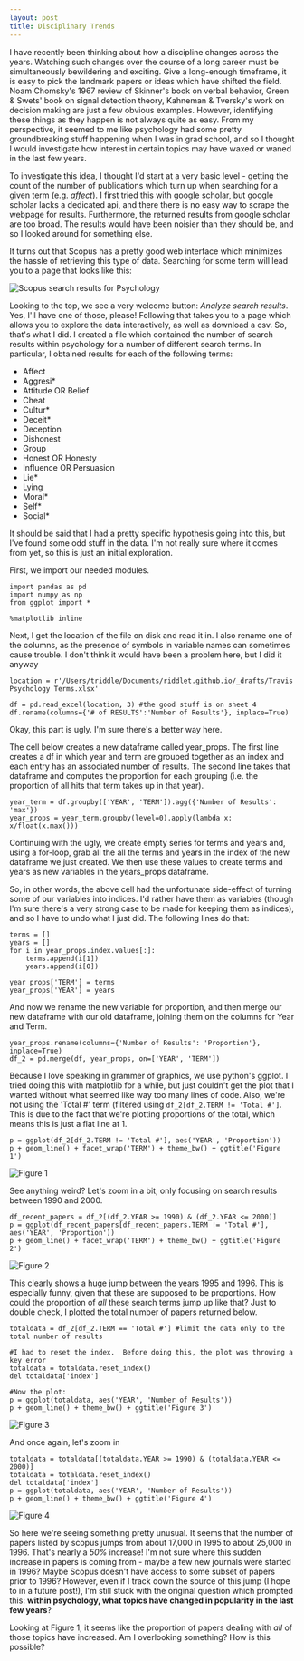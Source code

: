 ```yaml
---
layout: post
title: Disciplinary Trends
---
```

I have recently been thinking about how a discipline changes across the years.
Watching such changes over the course of a long career must be simultaneously
bewildering and exciting.  Give a long-enough timeframe, it is easy to pick the
landmark papers or ideas which have shifted the field.  Noam Chomsky's 1967
review of Skinner's book on verbal behavior, Green & Swets' book on signal
detection theory, Kahneman & Tversky's work on decision making are just a few
obvious examples.  However, identifying these things as they happen is not
always quite as easy.  From my perspective, it seemed to me like psychology had
some pretty groundbreaking stuff happening when I was in grad school, and so I
thought I would investigate how interest in certain topics may have waxed or
waned in the last few years.

To investigate this idea, I thought I'd start at a very basic level - getting
the count of the number of publications which turn up when searching for a given
term (e.g. *affect*).  I first tried this with google scholar, but google
scholar lacks a dedicated api, and there there is no easy way to scrape the
webpage for results.  Furthermore, the returned results from google scholar are
too broad.  The results would have been noisier than they should be, and so I
looked around for something else.

It turns out that Scopus has a pretty good web interface which minimizes the
hassle of retrieving this type of data.  Searching for some term will lead you
to a page that looks like this:

![Scopus search results for Psychology](/images/2014_10_17/Scopus_results.png)

Looking to the top, we see a very welcome button: *Analyze search results*.
Yes, I'll have one of those, please!  Following that takes you to a page which
allows you to explore the data interactively, as well as download a csv.  So,
that's what I did.  I created a file which contained the number of search
results within psychology for a number of different search terms.  In
particular, I obtained results for each of the following terms:

* Affect
* Aggresi*
* Attitude OR Belief
* Cheat
* Cultur*
* Deceit*
* Deception
* Dishonest
* Group
* Honest OR Honesty
* Influence OR Persuasion
* Lie*
* Lying
* Moral*
* Self*
* Social*

It should be said that I had a pretty specific hypothesis going into this, but
I've found some odd stuff in the data.  I'm not really sure where it comes from
yet, so this is just an initial exploration.

First, we import our needed modules.


    import pandas as pd
    import numpy as np
    from ggplot import *
    
    %matplotlib inline

Next, I get the location of the file on disk and read it in.  I also rename one
of the columns, as the presence of symbols in variable names can sometimes cause
trouble.  I don't think it would have been a problem here, but I did it anyway


    location = r'/Users/triddle/Documents/riddlet.github.io/_drafts/Travis Psychology Terms.xlsx'
    
    df = pd.read_excel(location, 3) #the good stuff is on sheet 4
    df.rename(columns={'# of RESULTS':'Number of Results'}, inplace=True)

Okay, this part is ugly.  I'm sure there's a better way here.

The cell below creates a new dataframe called year_props.  The first line
creates a df in which year and term are grouped together as an index and each
entry has an associated number of results.  The second line takes that dataframe
and computes the proportion for each grouping (i.e. the proportion of all hits
that term takes up in that year).


    year_term = df.groupby(['YEAR', 'TERM']).agg({'Number of Results': 'max'})
    year_props = year_term.groupby(level=0).apply(lambda x: x/float(x.max()))

Continuing with the ugly, we create empty series for terms and years and, using
a for-loop, grab all the all the terms and years in the index of the new
dataframe we just created.  We then use these values to create terms and years
as new variables in the years_props dataframe.

So, in other words, the above cell had the unfortunate side-effect of turning
some of our variables into indices.  I'd rather have them as variables (though
I'm sure there's a very strong case to be made for keeping them as indices), and
so I have to undo what I just did.  The following lines do that:


    terms = []
    years = []
    for i in year_props.index.values[:]:
        terms.append(i[1])
        years.append(i[0])
    
    year_props['TERM'] = terms
    year_props['YEAR'] = years

And now we rename the new variable for proportion, and then merge our new
dataframe with our old dataframe, joining them on the columns for Year and Term.


    year_props.rename(columns={'Number of Results': 'Proportion'}, inplace=True)
    df_2 = pd.merge(df, year_props, on=['YEAR', 'TERM'])

Because I love speaking in grammer of graphics, we use python's ggplot.  I tried
doing this with matplotlib for a while, but just couldn't get the plot that I
wanted without what seemed like way too many lines of code.  Also, we're not
using the 'Total #' term (filtered using <code>df_2[df_2.TERM != 'Total #']</code>.  This is due to the fact that we're plotting proportions of the
total, which means this is just a flat line at 1.


    p = ggplot(df_2[df_2.TERM != 'Total #'], aes('YEAR', 'Proportion'))
    p + geom_line() + facet_wrap('TERM') + theme_bw() + ggtitle('Figure 1')


![Figure 1](/images/2014_10_17/Figure1.png)





See anything weird?  Let's zoom in a bit, only focusing on search results
between 1990 and 2000.


    df_recent_papers = df_2[(df_2.YEAR >= 1990) & (df_2.YEAR <= 2000)]
    p = ggplot(df_recent_papers[df_recent_papers.TERM != 'Total #'], aes('YEAR', 'Proportion'))
    p + geom_line() + facet_wrap('TERM') + theme_bw() + ggtitle('Figure 2')


![Figure 2](/images/2014_10_17/Figure2.png)





This clearly shows a huge jump between the years 1995 and 1996.  This is
especially funny, given that these are supposed to be proportions.  How could
the proportion of *all* these search terms jump up like that?  Just to double
check, I plotted the total number of papers returned below.


    totaldata = df_2[df_2.TERM == 'Total #'] #limit the data only to the total number of results
    
    #I had to reset the index.  Before doing this, the plot was throwing a key error
    totaldata = totaldata.reset_index()
    del totaldata['index']
    
    #Now the plot:
    p = ggplot(totaldata, aes('YEAR', 'Number of Results'))
    p + geom_line() + theme_bw() + ggtitle('Figure 3')


![Figure 3](/images/2014_10_17/Figure3.png)





And once again, let's zoom in


    totaldata = totaldata[(totaldata.YEAR >= 1990) & (totaldata.YEAR <= 2000)]
    totaldata = totaldata.reset_index()
    del totaldata['index']
    p = ggplot(totaldata, aes('YEAR', 'Number of Results'))
    p + geom_line() + theme_bw() + ggtitle('Figure 4')


![Figure 4](/images/2014_10_17/Figure4.png)






So here we're seeing something pretty unusual.  It seems that the number of
papers listed by scopus jumps from about 17,000 in 1995 to about 25,000 in 1996.
That's nearly a *50%* increase!  I'm not sure where this sudden increase in
papers is coming from - maybe a few new journals were started in 1996?  Maybe
Scopus doesn't have access to some subset of papers prior to 1996?  However,
even if I track down the source of this jump (I hope to in a future post!), I'm
still stuck with the original question which prompted this:  **within
psychology, what topics have changed in popularity in the last few years**?

Looking at Figure 1, it seems like the proportion of papers dealing with *all*
of those topics have increased.  Am I overlooking something?  How is this
possible?


    
